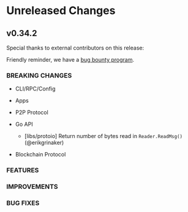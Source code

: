 # Unreleased Changes

## v0.34.2

Special thanks to external contributors on this release:

Friendly reminder, we have a [bug bounty program](https://hackerone.com/tendermint).

### BREAKING CHANGES

- CLI/RPC/Config

- Apps

- P2P Protocol

- Go API
  - [libs/protoio] Return number of bytes read in `Reader.ReadMsg()` (@erikgrinaker)

- Blockchain Protocol

### FEATURES

### IMPROVEMENTS

### BUG FIXES


